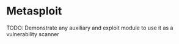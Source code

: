 # Metasploit

TODO: Demonstrate any auxiliary and exploit module to use it as a vulnerability scanner